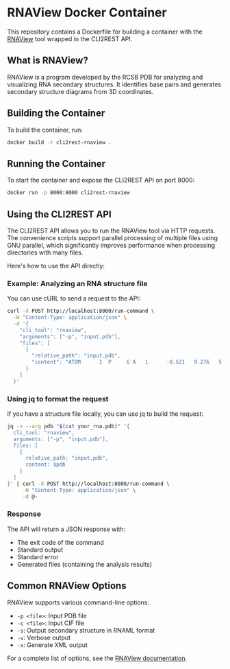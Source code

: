 # RNAView Docker Container

This repository contains a Dockerfile for building a container with the [RNAView](https://github.com/rcsb/RNAView) tool wrapped in the CLI2REST API.

## What is RNAView?

RNAView is a program developed by the RCSB PDB for analyzing and visualizing RNA secondary structures. It identifies base pairs and generates secondary structure diagrams from 3D coordinates.

## Building the Container

To build the container, run:

```bash
docker build -t cli2rest-rnaview .
```

## Running the Container

To start the container and expose the CLI2REST API on port 8000:

```bash
docker run -p 8000:8000 cli2rest-rnaview
```

## Using the CLI2REST API

The CLI2REST API allows you to run the RNAView tool via HTTP requests. The convenience scripts support parallel processing of multiple files using GNU parallel, which significantly improves performance when processing directories with many files.

Here's how to use the API directly:

### Example: Analyzing an RNA structure file

You can use cURL to send a request to the API:

```bash
curl -X POST http://localhost:8000/run-command \
  -H "Content-Type: application/json" \
  -d '{
    "cli_tool": "rnaview",
    "arguments": ["-p", "input.pdb"],
    "files": [
      {
        "relative_path": "input.pdb",
        "content": "ATOM      1  P     G A   1      -0.521   9.276   5.352  1.00  0.00           P  \nATOM      2  OP1   G A   1      -0.880   9.088   6.785  1.00  0.00           O  \nATOM      3  OP2   G A   1      -1.154  10.349   4.548  1.00  0.00           O  \nATOM      4  O5\'   G A   1       1.056   9.358   5.199  1.00  0.00           O  \nATOM      5  C5\'   G A   1       1.849   8.189   5.386  1.00  0.00           C  \nEND"
      }
    ]
  }'
```

### Using jq to format the request

If you have a structure file locally, you can use jq to build the request:

```bash
jq -n --arg pdb "$(cat your_rna.pdb)" '{
  cli_tool: "rnaview",
  arguments: ["-p", "input.pdb"],
  files: [
    {
      relative_path: "input.pdb",
      content: $pdb
    }
  ]
}' | curl -X POST http://localhost:8000/run-command \
     -H "Content-Type: application/json" \
     -d @-
```

### Response

The API will return a JSON response with:

- The exit code of the command
- Standard output
- Standard error
- Generated files (containing the analysis results)

## Common RNAView Options

RNAView supports various command-line options:

- `-p <file>`: Input PDB file
- `-c <file>`: Input CIF file
- `-s`: Output secondary structure in RNAML format
- `-v`: Verbose output
- `-x`: Generate XML output

For a complete list of options, see the [RNAView documentation](https://github.com/rcsb/RNAView).
